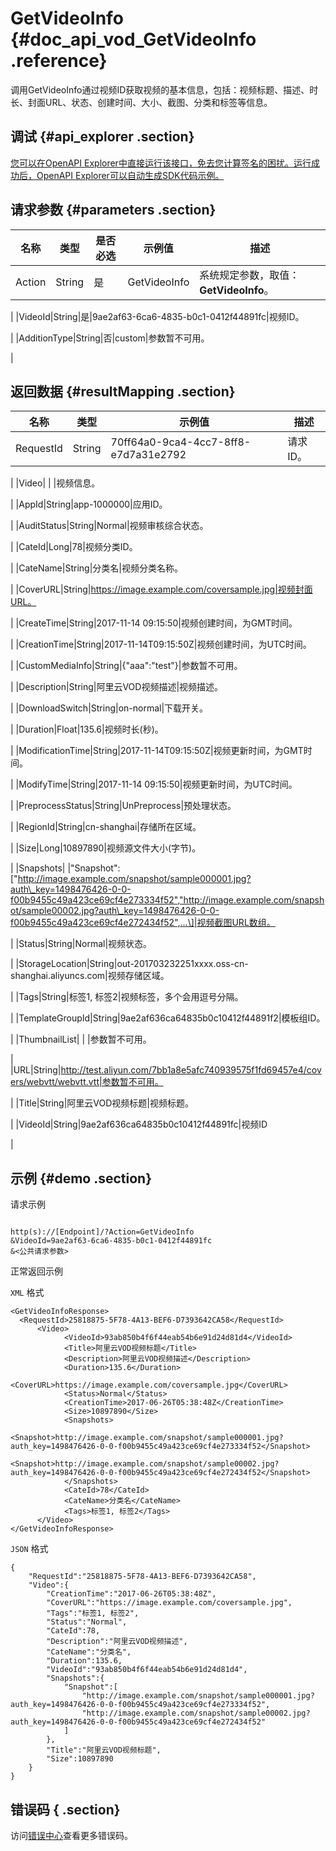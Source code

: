 # GetVideoInfo {#doc_api_vod_GetVideoInfo .reference}

调用GetVideoInfo通过视频ID获取视频的基本信息，包括：视频标题、描述、时长、封面URL、状态、创建时间、大小、截图、分类和标签等信息。

## 调试 {#api_explorer .section}

[您可以在OpenAPI Explorer中直接运行该接口，免去您计算签名的困扰。运行成功后，OpenAPI Explorer可以自动生成SDK代码示例。](https://api.aliyun.com/#product=vod&api=GetVideoInfo&type=RPC&version=2017-03-21)

## 请求参数 {#parameters .section}

|名称|类型|是否必选|示例值|描述|
|--|--|----|---|--|
|Action|String|是|GetVideoInfo|系统规定参数，取值：**GetVideoInfo**。

 |
|VideoId|String|是|9ae2af63-6ca6-4835-b0c1-0412f44891fc|视频ID。

 |
|AdditionType|String|否|custom|参数暂不可用。

 |

## 返回数据 {#resultMapping .section}

|名称|类型|示例值|描述|
|--|--|---|--|
|RequestId|String|70ff64a0-9ca4-4cc7-8ff8-e7d7a31e2792|请求ID。

 |
|Video| | |视频信息。

 |
|AppId|String|app-1000000|应用ID。

 |
|AuditStatus|String|Normal|视频审核综合状态。

 |
|CateId|Long|78|视频分类ID。

 |
|CateName|String|分类名|视频分类名称。

 |
|CoverURL|String|https://image.example.com/coversample.jpg|视频封面URL。

 |
|CreateTime|String|2017-11-14 09:15:50|视频创建时间，为GMT时间。

 |
|CreationTime|String|2017-11-14T09:15:50Z|视频创建时间，为UTC时间。

 |
|CustomMediaInfo|String|\{"aaa":"test"\}|参数暂不可用。

 |
|Description|String|阿里云VOD视频描述|视频描述。

 |
|DownloadSwitch|String|on-normal|下载开关。

 |
|Duration|Float|135.6|视频时长\(秒\)。

 |
|ModificationTime|String|2017-11-14T09:15:50Z|视频更新时间，为GMT时间。

 |
|ModifyTime|String|2017-11-14 09:15:50|视频更新时间，为UTC时间。

 |
|PreprocessStatus|String|UnPreprocess|预处理状态。

 |
|RegionId|String|cn-shanghai|存储所在区域。

 |
|Size|Long|10897890|视频源文件大小\(字节\)。

 |
|Snapshots| |"Snapshot":\["http://image.example.com/snapshot/sample000001.jpg?auth\_key=1498476426-0-0-f00b9455c49a423ce69cf4e273334f52","http://image.example.com/snapshot/sample00002.jpg?auth\_key=1498476426-0-0-f00b9455c49a423ce69cf4e272434f52",...\]|视频截图URL数组。

 |
|Status|String|Normal|视频状态。

 |
|StorageLocation|String|out-201703232251xxxx.oss-cn-shanghai.aliyuncs.com|视频存储区域。

 |
|Tags|String|标签1, 标签2|视频标签，多个会用逗号分隔。

 |
|TemplateGroupId|String|9ae2af636ca64835b0c10412f44891f2|模板组ID。

 |
|ThumbnailList| | |参数暂不可用。

 |
|URL|String|http://test.aliyun.com/7bb1a8e5afc740939575f1fd69457e4/covers/webvtt/webvtt.vtt|参数暂不可用。

 |
|Title|String|阿里云VOD视频标题|视频标题。

 |
|VideoId|String|9ae2af636ca64835b0c10412f44891fc|视频ID

 |

## 示例 {#demo .section}

请求示例

``` {#request_demo}

http(s)://[Endpoint]/?Action=GetVideoInfo
&VideoId=9ae2af63-6ca6-4835-b0c1-0412f44891fc
&<公共请求参数>

```

正常返回示例

`XML` 格式

``` {#xml_return_success_demo}
<GetVideoInfoResponse>
  <RequestId>25818875-5F78-4A13-BEF6-D7393642CA58</RequestId>
	  <Video>
		    <VideoId>93ab850b4f6f44eab54b6e91d24d81d4</VideoId>
		    <Title>阿里云VOD视频标题</Title>
		    <Description>阿里云VOD视频描述</Description>
		    <Duration>135.6</Duration>
		    <CoverURL>https://image.example.com/coversample.jpg</CoverURL>
		    <Status>Normal</Status>
		    <CreationTime>2017-06-26T05:38:48Z</CreationTime>
		    <Size>10897890</Size>
		    <Snapshots>
			      <Snapshot>http://image.example.com/snapshot/sample000001.jpg?auth_key=1498476426-0-0-f00b9455c49a423ce69cf4e273334f52</Snapshot>
			      <Snapshot>http://image.example.com/snapshot/sample00002.jpg?auth_key=1498476426-0-0-f00b9455c49a423ce69cf4e272434f52</Snapshot>
		    </Snapshots>
		    <CateId>78</CateId>
		    <CateName>分类名</CateName>
		    <Tags>标签1, 标签2</Tags>
	  </Video>
</GetVideoInfoResponse>
```

`JSON` 格式

``` {#json_return_success_demo}
{
	"RequestId":"25818875-5F78-4A13-BEF6-D7393642CA58",
	"Video":{
		"CreationTime":"2017-06-26T05:38:48Z",
		"CoverURL":"https://image.example.com/coversample.jpg",
		"Tags":"标签1, 标签2",
		"Status":"Normal",
		"CateId":78,
		"Description":"阿里云VOD视频描述",
		"CateName":"分类名",
		"Duration":135.6,
		"VideoId":"93ab850b4f6f44eab54b6e91d24d81d4",
		"Snapshots":{
			"Snapshot":[
				"http://image.example.com/snapshot/sample000001.jpg?auth_key=1498476426-0-0-f00b9455c49a423ce69cf4e273334f52",
				"http://image.example.com/snapshot/sample00002.jpg?auth_key=1498476426-0-0-f00b9455c49a423ce69cf4e272434f52"
			]
		},
		"Title":"阿里云VOD视频标题",
		"Size":10897890
	}
}
```

## 错误码 { .section}

访问[错误中心](https://error-center.aliyun.com/status/product/vod)查看更多错误码。

